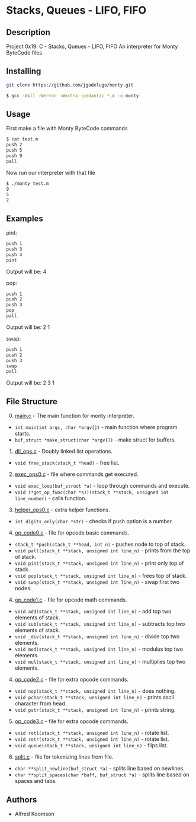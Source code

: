 # Stacks, Queues - LIFO, FIFO

## Description

Project 0x19. C - Stacks, Queues - LIFO, FIFO
An interpreter for Monty ByteCode files.

## Installing

```bash
git clone https://github.com/jgadelugo/monty.git
```

```bash
$ gcc -Wall -Werror -Wextra -pedantic *.c -o monty
```

## Usage

First make a file with Monty ByteCode commands
```bash
$ cat test.m
push 2
push 5
push 9
pall
```

Now run our interpreter with that file
```bash
$ ./monty test.m
9
5
2
```
## Examples

pint:
```bash
push 1
push 3
push 4
pint
```
Output will be:
4

pop:
```bash
push 1
push 2
push 3
pop
pall
```
Output will be:
2
1

swap:
```bash
push 1
push 2
push 3
swap
pall
```
Output will be:
2
3
1

## File Structure

0. [main.c](main.c) - The main function for monty interpreter.
* ``int main(int argc, char *argv[])`` - main function where program starts.
* ``buf_struct *make_struct(char *argv[])`` - make struct for buffers.

1. [dll_ops.c](dll_ops.c) - Doubly linked list operations.
* ``void free_stack(stack_t *head)`` - free list.

2. [exec_ops0.c](exec_ops0.c) - file where commands get executed.
* ``void exec_loop(buf_struct *a)`` - loop through commands and execute.
* ``void (*get_op_func(char *s))(stack_t **stack, unsigned int line_number)`` - calls function.

3. [helper_ops0.c](helper_ops0.c) - extra helper functions.
* ``int digits_only(char *str)`` - checks if push option is a number.

4. [op_code0.c](op_code0.c) - file for opcode basic commands.
* ``stack_t *push(stack_t **head, int n)`` - pushes node to top of stack.
* ``void pall(stack_t **stack, unsigned int line_n)`` - prints from the top of stack.
* ``void pint(stack_t **stack, unsigned int line_n)`` - print only top of stack.
* ``void pop(stack_t **stack, unsigned int line_n)`` - frees top of stack.
* ``void swap(stack_t **stack, unsigned int line_n)`` - swap first two nodes.

4. [op_code1.c](op_code1.c) - file for opcode math commands.
* ``void add(stack_t **stack, unsigned int line_n)`` - add top two elements of stack.
* ``void sub(stack_t **stack, unsigned int line_n)`` - subtracts top two elements of stack.
* ``void _div(stack_t **stack, unsigned int line_n)`` - divide top two elements.
* ``void mod(stack_t **stack, unsigned int line_n)`` - modulus top two elements.
* ``void mul(stack_t **stack, unsigned int line_n)`` - multiplies top two elements.

4. [op_code2.c](op_code2.c) - file for extra opcode commands.
* ``void nop(stack_t **stack, unsigned int line_n)`` - does nothing.
* ``void pchar(stack_t **stack, unsigned int line_n)`` - prints ascii character from head.
* ``void pstr(stack_t **stack, unsigned int line_n)`` - prints string.

5. [op_code3.c](op_code3.c) - file for extra opcode commands.
* ``void rotl(stack_t **stack, unsigned int line_n)`` - rotate list.
* ``void rotr(stack_t **stack, unsigned int line_n)`` - rotate list.
* ``void queue(stack_t **stack, unsigned int line_n)`` - flips list.

6. [split.c](split.c) - file for tokenizing lines from file.
* ``char **split_newline(buf_struct *a)`` - splits line based on newlines.
* ``char **split_spaces(char *buff, buf_struct *a)`` - splits line based on spaces and tabs.

## Authors

* Alfred Koomson

